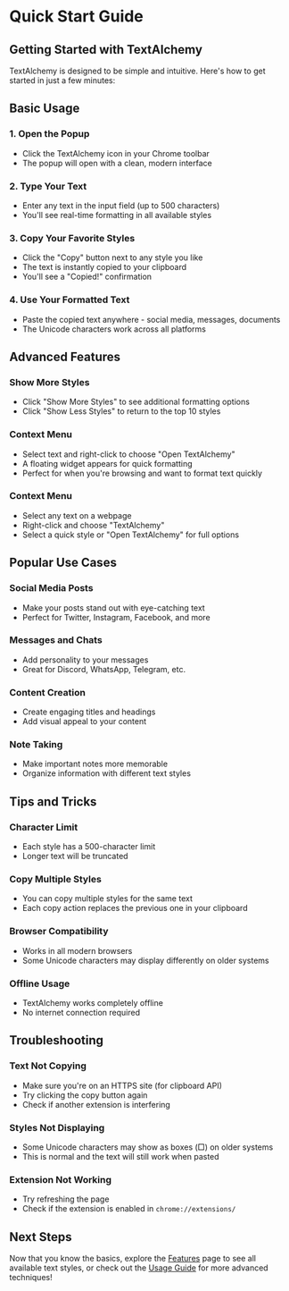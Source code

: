 # Quick Start Guide

## Getting Started with TextAlchemy

TextAlchemy is designed to be simple and intuitive. Here's how to get started in just a few minutes:

## Basic Usage

### 1. Open the Popup
- Click the TextAlchemy icon in your Chrome toolbar
- The popup will open with a clean, modern interface

### 2. Type Your Text
- Enter any text in the input field (up to 500 characters)
- You'll see real-time formatting in all available styles

### 3. Copy Your Favorite Styles
- Click the "Copy" button next to any style you like
- The text is instantly copied to your clipboard
- You'll see a "Copied!" confirmation

### 4. Use Your Formatted Text
- Paste the copied text anywhere - social media, messages, documents
- The Unicode characters work across all platforms

## Advanced Features

### Show More Styles
- Click "Show More Styles" to see additional formatting options
- Click "Show Less Styles" to return to the top 10 styles

### Context Menu
- Select text and right-click to choose "Open TextAlchemy"
- A floating widget appears for quick formatting
- Perfect for when you're browsing and want to format text quickly

### Context Menu
- Select any text on a webpage
- Right-click and choose "TextAlchemy"
- Select a quick style or "Open TextAlchemy" for full options

## Popular Use Cases

### Social Media Posts
- Make your posts stand out with eye-catching text
- Perfect for Twitter, Instagram, Facebook, and more

### Messages and Chats
- Add personality to your messages
- Great for Discord, WhatsApp, Telegram, etc.

### Content Creation
- Create engaging titles and headings
- Add visual appeal to your content

### Note Taking
- Make important notes more memorable
- Organize information with different text styles

## Tips and Tricks

### Character Limit
- Each style has a 500-character limit
- Longer text will be truncated

### Copy Multiple Styles
- You can copy multiple styles for the same text
- Each copy action replaces the previous one in your clipboard

### Browser Compatibility
- Works in all modern browsers
- Some Unicode characters may display differently on older systems

### Offline Usage
- TextAlchemy works completely offline
- No internet connection required

## Troubleshooting

### Text Not Copying
- Make sure you're on an HTTPS site (for clipboard API)
- Try clicking the copy button again
- Check if another extension is interfering

### Styles Not Displaying
- Some Unicode characters may show as boxes (□) on older systems
- This is normal and the text will still work when pasted

### Extension Not Working
- Try refreshing the page
- Check if the extension is enabled in `chrome://extensions/`

## Next Steps

Now that you know the basics, explore the [Features](/features) page to see all available text styles, or check out the [Usage Guide](/usage) for more advanced techniques! 